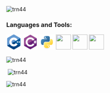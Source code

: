 <p align="left"> <img src="https://komarev.com/ghpvc/?username=trn44&label=Profile%20Views&color=f88192&style=plastic" alt="trn44" /> </p> 

<h3 align="left">Languages and Tools:</h3>
<p align="left"> 
  <img src="https://raw.githubusercontent.com/devicons/devicon/master/icons/cplusplus/cplusplus-original.svg" width="40" height="40"/>
  <img src="https://raw.githubusercontent.com/devicons/devicon/master/icons/csharp/csharp-original.svg" width="40" height="40"/>
  <img src="https://raw.githubusercontent.com/devicons/devicon/master/icons/python/python-original.svg" width="40" height="40"/> 
  <img src="https://cdn.jsdelivr.net/gh/devicons/devicon@latest/icons/visualstudio/visualstudio-original.svg" width="40" height="40"/> 
  <img src="https://cdn.jsdelivr.net/gh/devicons/devicon@latest/icons/vscode/vscode-original.svg" width="40" height="40"/>
  <img src="https://cdn.jsdelivr.net/gh/devicons/devicon@latest/icons/windows8/windows8-original.svg" width="40" height="40" />
</p>      

<p><img align="center" src="https://github-readme-stats.vercel.app/api/top-langs?username=trn44&show_icons=true&theme=dark&title_color=f88192&text_color=f88192&locale=en&layout=compact" alt="trn44" /></p>

<p>&nbsp;<img align="center" src="https://github-readme-stats.vercel.app/api?username=trn44&show_icons=true&theme=dark&title_color=f88192&text_color=f88192&locale=en" alt="trn44" /></p>

<p><img align="center" src="https://github-readme-streak-stats.herokuapp.com/?user=trn44&theme=dark" alt="trn44" /></p>

